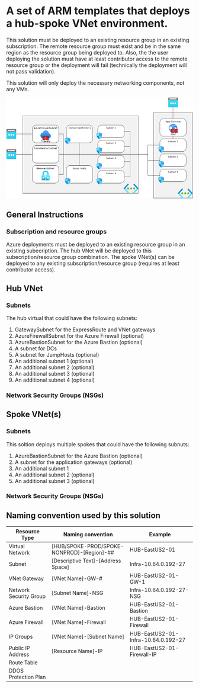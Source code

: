 # A set of ARM templates that deploys a hub-spoke VNet environment.

This solution must be deployed to an existing resource group in an existing subscription.  The remote resource group must exist and be in the same region as the resource group being deployed to.  Also, the the user deploying the solution must have at least contributor access to the remote resource group or the deployment will fail (technically the deployment will not pass validation).

This solution will only deploy the necessary networking components, not any VMs.

![VNet Diagram](/ReadmeFiles/Diagram.png)

## General Instructions

### Subscription and resource groups

Azure deployments must be deployed to an existing resource group in an existing subecription.  The hub VNet will be deployed to this subecription/resource group combination. The spoke VNet(s) can be deployed to any existing subscription/resource group (requires at least contributor access). 

## Hub VNet

### Subnets

The hub virtual that could have the following subnets:
<ol>
<li>GatewaySubnet for the ExpressRoute and VNet gateways</li>
<li>AzureFirewallSubnet for the Azure Firewall (optional)</li>
<li>AzureBastionSubnet for the Azure Bastion (optional)</li>
<li>A subnet for DCs</li>
<li>A subnet for JumpHosts (optional)</li>
<li>An additional subnet 1 (optional)</li>
<li>An additional subnet 2 (optional)</li>
<li>An additional subnet 3 (optional)</li>
<li>An additional subnet 4 (optional)</li>
</ol>

### Network Security Groups (NSGs)

## Spoke VNet(s)

### Subnets

This soltion deploys multiple spokes that could have the following subnuts:

<ol>
<li>AzureBastionSubnet for the Azure Bastion (optional)</li>
<li>A subnet for the application gateways (optional)</li>
<li>An additional subnet 1</li>
<li>An additional subnet 2 (optional)</li>
<li>An additional subnet 3 (optional)</li>
</ol>

### Network Security Groups (NSGs)

## Naming convention used by this solution

| Resource Type | Naming convention | Example |
| --------------| ----------------- | ------- |
| Virtual Network |[HUB/SPOKE-PROD/SPOKE-NONPROD]-[Region]-## | HUB-EastUS2-01 |
| Subnet | [Descriptive Text]-[Address Space] | Infra-10.64.0.192-27 |
| VNet Gateway | [VNet Name]-GW-# | HUB-EastUS2-01-GW-1 |
| Network Security Group | [Subnet Name]-NSG | Infra-10.64.0.192-27-NSG |
| Azure Bastion | [VNet Name]-Bastion | HUB-EastUS2-01-Bastion |
| Azure Firewall | [VNet Name]-Firewall | HUB-EastUS2-01-Firewall |
| IP Groups | [VNet Name]-[Subnet Name] | HUB-EastUS2-01-Infra-10.64.0.192-27 |
| Public IP Address | [Resource Name]-IP | HUB-EastUS2-01-Firewall-IP |
| Route Table |  |  |
| DDOS Protection Plan |  |  |
